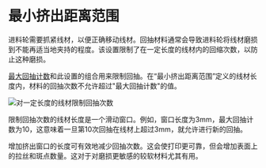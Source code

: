 最小挤出距离范围
====
进料轮需要抓紧线材，以便正确移动线材。回抽材料通常会导致进料轮将线材磨损到不能再适当地夹持的程度。该设置限制了在一定长度的线材内的回缩次数，以防止这种磨损。

[最大回抽计数](retraction_count_max.md)和此设置的组合用来限制回抽。在“最小挤出距离范围”定义的线材长度内，材料的回抽次数不允许超过"最大回抽计数"的值。

![对一定长度的线材限制回抽次数](../images/retraction_count_max.svg)

限制回抽次数的线材长度是一个滑动窗口。例如，窗口长度为3mm，最大回抽计数为10，这意味着一旦第10次回抽在线材上超过3mm，就允许进行新的回抽。

增加挤出窗口的长度可有效地减少回抽次数。这会使打印更可靠，但会增加表面上的拉丝和斑点数量。这对于对磨损更敏感的较软材料尤其有用。
